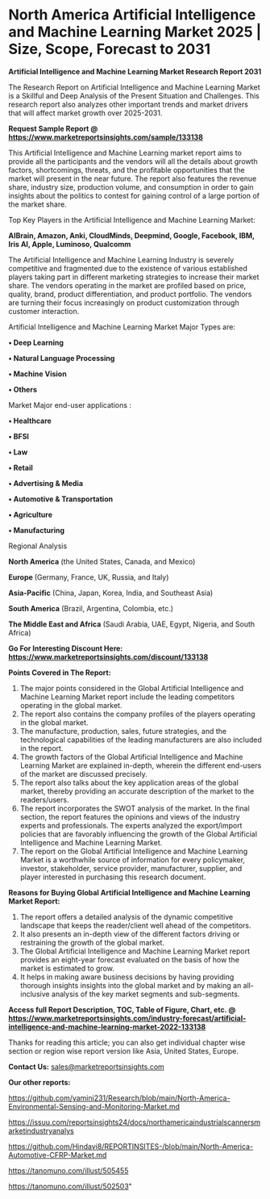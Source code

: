 # North America Artificial Intelligence and Machine Learning Market 2025 | Size, Scope, Forecast to 2031

<strong>Artificial Intelligence and Machine Learning Market Research Report 2031</strong>

The Research Report on Artificial Intelligence and Machine Learning Market is a Skillful and Deep Analysis of the Present Situation and Challenges. This research report also analyzes other important trends and market drivers that will affect market growth over 2025-2031.

<strong>Request Sample Report @ <a href=https://www.marketreportsinsights.com/sample/133138>https://www.marketreportsinsights.com/sample/133138</a></strong>

This Artificial Intelligence and Machine Learning market report aims to provide all the participants and the vendors will all the details about growth factors, shortcomings, threats, and the profitable opportunities that the market will present in the near future. The report also features the revenue share, industry size, production volume, and consumption in order to gain insights about the politics to contest for gaining control of a large portion of the market share.

Top Key Players in the Artificial Intelligence and Machine Learning Market:

<strong>AIBrain, Amazon, Anki, CloudMinds, Deepmind, Google, Facebook, IBM, Iris AI, Apple, Luminoso, Qualcomm</strong>

The Artificial Intelligence and Machine Learning Industry is severely competitive and fragmented due to the existence of various established players taking part in different marketing strategies to increase their market share. The vendors operating in the market are profiled based on price, quality, brand, product differentiation, and product portfolio. The vendors are turning their focus increasingly on product customization through customer interaction.

Artificial Intelligence and Machine Learning Market Major Types are:

<strong>• Deep Learning

• Natural Language Processing

• Machine Vision

• Others</strong>

Market Major end-user applications :

<strong>• Healthcare

• BFSI

• Law

• Retail

• Advertising & Media

• Automotive & Transportation

• Agriculture

• Manufacturing</strong>

Regional Analysis

</u><strong><b>North America</b></strong> (the United States, Canada, and Mexico)

<strong><b>Europe </b></strong>(Germany, France, UK, Russia, and Italy)

<strong><b>Asia-Pacific</b></strong> (China, Japan, Korea, India, and Southeast Asia)

<strong><b>South America</b></strong> (Brazil, Argentina, Colombia, etc.)

<strong><b>The Middle East and Africa</b></strong> (Saudi Arabia, UAE, Egypt, Nigeria, and South Africa)

<strong>Go For Interesting Discount Here: <a href=https://www.marketreportsinsights.com/discount/133138>https://www.marketreportsinsights.com/discount/133138</a></strong>

<strong>Points Covered in The Report:</strong>
<ol>
  <li>The major points considered in the Global Artificial Intelligence and Machine Learning Market report include the leading competitors operating in the global market.</li>
  <li>The report also contains the company profiles of the players operating in the global market.</li>
  <li>The manufacture, production, sales, future strategies, and the technological capabilities of the leading manufacturers are also included in the report.</li>
  <li>The growth factors of the Global Artificial Intelligence and Machine Learning Market are explained in-depth, wherein the different end-users of the market are discussed precisely.</li>
  <li>The report also talks about the key application areas of the global market, thereby providing an accurate description of the market to the readers/users.</li>
  <li>The report incorporates the SWOT analysis of the market. In the final section, the report features the opinions and views of the industry experts and professionals. The experts analyzed the export/import policies that are favorably influencing the growth of the Global Artificial Intelligence and Machine Learning Market.</li>
  <li>The report on the Global Artificial Intelligence and Machine Learning Market is a worthwhile source of information for every policymaker, investor, stakeholder, service provider, manufacturer, supplier, and player interested in purchasing this research document.</li>
</ol>
<strong>Reasons for Buying Global Artificial Intelligence and Machine Learning Market Report:</strong>

<ol>
  <li>The report offers a detailed analysis of the dynamic competitive landscape that keeps the reader/client well ahead of the competitors.</li>
  <li>It also presents an in-depth view of the different factors driving or restraining the growth of the global market.</li>
  <li>The Global Artificial Intelligence and Machine Learning Market report provides an eight-year forecast evaluated on the basis of how the market is estimated to grow.</li>
  <li>It helps in making aware business decisions by having providing thorough insights insights into the global market and by making an all-inclusive analysis of the key market segments and sub-segments.</li>
</ol>
<strong>Access full Report Description, TOC, Table of Figure, Chart, etc. @ <a href=https://www.marketreportsinsights.com/industry-forecast/artificial-intelligence-and-machine-learning-market-2022-133138>https://www.marketreportsinsights.com/industry-forecast/artificial-intelligence-and-machine-learning-market-2022-133138</a></strong>


Thanks for reading this article; you can also get individual chapter wise section or region wise report version like Asia, United States, Europe.

<strong>Contact Us:</strong>
sales@marketreportsinsights.com

<strong>Our other reports:</strong>

<a href=https://github.com/yamini231/Research/blob/main/North-America-Environmental-Sensing-and-Monitoring-Market.md>https://github.com/yamini231/Research/blob/main/North-America-Environmental-Sensing-and-Monitoring-Market.md</a>

<a href=https://issuu.com/reportsinsights24/docs/northamericaindustrialscannersmarketindustryanalys>https://issuu.com/reportsinsights24/docs/northamericaindustrialscannersmarketindustryanalys</a>

<a href=https://github.com/Hindavi8/REPORTINSITES-/blob/main/North-America-Automotive-CFRP-Market.md>https://github.com/Hindavi8/REPORTINSITES-/blob/main/North-America-Automotive-CFRP-Market.md</a>

<a href=https://tanomuno.com/illust/505455>https://tanomuno.com/illust/505455</a>

<a href=https://tanomuno.com/illust/502503>https://tanomuno.com/illust/502503</a>"
